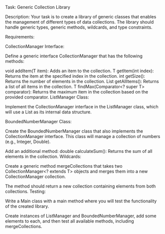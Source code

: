 Task: Generic Collection Library

Description: Your task is to create a library of generic classes that enables the management of different types of data collections. The library should handle generic types, generic methods, wildcards, and type constraints.

Requirements:

CollectionManager<T> Interface:

Define a generic interface CollectionManager<T> that has the following methods:

void addItem(T item): Adds an item to the collection.
T getItem(int index): Returns the item at the specified index in the collection.
int getSize(): Returns the number of elements in the collection.
List<T> getAllItems(): Returns a list of all items in the collection.
T findMax(Comparator<? super T> comparator): Returns the maximum item in the collection based on the provided comparator.
ListManager<T> Class:

Implement the CollectionManager<T> interface in the ListManager<T> class, which will use a List<T> as its internal data structure.

BoundedNumberManager<T extends Number> Class:

Create the BoundedNumberManager<T extends Number> class that also implements the CollectionManager<T> interface. This class will manage a collection of numbers (e.g., Integer, Double).

Add an additional method:
double calculateSum(): Returns the sum of all elements in the collection.
Wildcards:

Create a generic method mergeCollections that takes two CollectionManager<? extends T> objects and merges them into a new CollectionManager<T> collection.

The method should return a new collection containing elements from both collections.
Testing:

Write a Main class with a main method where you will test the functionality of the created library.

Create instances of ListManager<String> and BoundedNumberManager<Integer>, add some elements to each, and then test all available methods, including mergeCollections.

